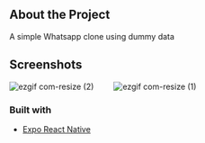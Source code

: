 ## About the Project
A simple Whatsapp clone using dummy data 

## Screenshots
![ezgif com-resize (2)](https://user-images.githubusercontent.com/65158121/229675961-6590872b-964a-418b-977c-81120e54d08d.gif)
&nbsp; &nbsp; &nbsp; &nbsp;
![ezgif com-resize (1)](https://user-images.githubusercontent.com/65158121/229675967-a1497dcc-dad1-461c-84eb-94f82907e970.gif)

### Built with
* [Expo React Native](https://docs.expo.io/) 
